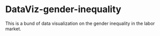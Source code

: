 # DataViz-gender-inequality
This is a bund of data visualization on the gender inequality in the labor market.
